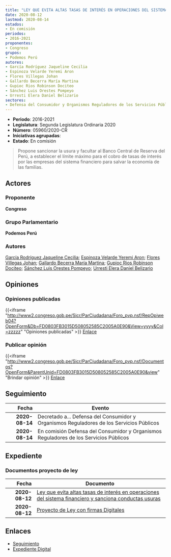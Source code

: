 ```yaml
---
title: "LEY QUE EVITA ALTAS TASAS DE INTERÉS EN OPERACIONES DEL SISTEMA FINANCIERO Y SANCIONA CONDUCTAS USURERAS"
date: 2020-08-12
lastmod: 2020-08-14
estados:
- En comisión
periodos:
- 2016-2021
proponentes:
- Congreso
grupos:
- Podemos Perú
autores:
- García Rodríguez Jaqueline Cecilia
- Espinoza Velarde Yeremi Aron
- Flores Villegas Johan
- Gallardo Becerra María Martina
- Gupioc Rios Robinson Dociteo
- Sánchez Luis Orestes Pompeyo
- Urresti Elera Daniel Belizario
sectores:
- Defensa del Consumidor y Organismos Reguladores de los Servicios Públicos
---
```

- **Periodo**: 2016-2021
- **Legislatura**: Segunda Legislatura Ordinaria 2020
- **Número**: 05960/2020-CR
- **Iniciativas agrupadas**: 
- **Estado**: En comisión

> Propone sancionar la usura y facultar al Banco Central de Reserva del Perú, a establecer el límite máximo para el cobro de tasas de interés por las empresas del sistema financiero para salvar la economía de las familias.


## Actores

### Proponente

**Congreso**

### Grupo Parlamentario

**Podemos Perú**

### Autores

[García Rodríguez Jaqueline Cecilia](mailto:mailto:jgarciar@congreso.gob.pe); [Espinoza Velarde Yeremi Aron](mailto:mailto:yespinoza@congreso.gob.pe); [Flores Villegas Johan](mailto:mailto:jfloresv@congreso.gob.pe); [Gallardo Becerra María Martina](mailto:mailto:mgallardo@congreso.gob.pe); [Gupioc Rios Robinson Dociteo](mailto:mailto:rgupioc@congreso.gob.pe); [Sánchez Luis Orestes Pompeyo](mailto:mailto:osanchez@congreso.gob.pe); [Urresti Elera Daniel Belizario](mailto:mailto:durresti@congreso.gob.pe)

## Opiniones

### Opiniones publicadas

{{<iframe "http://www2.congreso.gob.pe/Sicr/ParCiudadana/Foro_pvp.nsf/RepOpiweb04?OpenForm&Db=FD0803FB3015D508052585C2005A0E90&View=yyyy&Col=zzzzz" "Opiniones publicadas" >}}
[Enlace](http://www2.congreso.gob.pe/Sicr/ParCiudadana/Foro_pvp.nsf/RepOpiweb04?OpenForm&Db=FD0803FB3015D508052585C2005A0E90&View=yyyy&Col=zzzzz)

### Publicar opinión

{{<iframe "http://www2.congreso.gob.pe/Sicr/ParCiudadana/Foro_pvp.nsf/Documentos?OpenForm&ParentUnid=FD0803FB3015D508052585C2005A0E90&view" "Brindar opinión" >}}
[Enlace](http://www2.congreso.gob.pe/Sicr/ParCiudadana/Foro_pvp.nsf/Documentos?OpenForm&ParentUnid=FD0803FB3015D508052585C2005A0E90&view)


## Seguimiento

| Fecha | Evento |
|------:|--------|
| **2020-08-14** | Decretado a... Defensa del Consumidor y Organismos Reguladores de los Servicios Públicos |
| **2020-08-14** | En comisión Defensa del Consumidor y Organismos Reguladores de los Servicios Públicos |

## Expediente

### Documentos proyecto de ley

| Fecha | Documento |
|------:|-----------|
| **2020-08-12** | [Ley que evita altas tasas de interés en operaciones del sistema financiero y sanciona conductas usuras](http://www.leyes.congreso.gob.pe/Documentos/2016_2021/Proyectos_de_Ley_y_de_Resoluciones_Legislativas/PL05960-20200812.pdf) |
| **2020-08-12** | [Proyecto de Ley con firmas Digitales](http://www.leyes.congreso.gob.pe/Documentos/2016_2021/Proyectos_de_Ley_y_de_Resoluciones_Legislativas/Proyectos_Firmas_digitales/PL05960.pdf) |

## Enlaces

- [Seguimiento](http://www2.congreso.gob.pe/Sicr/TraDocEstProc/CLProLey2016.nsf/f7fff46988ca05b1052578e100829cc7/9d9a60d8bd04d37e052585c20067cb1f?OpenDocument)
- [Expediente Digital](http://www2.congreso.gob.pe/Sicr/TraDocEstProc/CLProLey2016.nsf/f7fff46988ca05b1052578e100829cc7/9d9a60d8bd04d37e052585c20067cb1f?OpenDocument&Click=05257FB7005EB655.eb71d0cf91d8294e05256cdf006b5706/$Body/0.1C6C)

